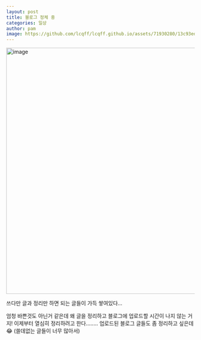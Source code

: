 ```yaml
---
layout: post
title: 블로그 정체 중
categories: 일상
author: pam
image: https://github.com/lcqff/lcqff.github.io/assets/71930280/13c93ed2-ee49-4122-9651-da614031c942
---
```


<img width="658" alt="image" src="https://github.com/lcqff/lcqff.github.io/assets/71930280/13c93ed2-ee49-4122-9651-da614031c942">

쓰다만 글과 정리만 하면 되는 글들이 가득 쌓여있다...

엄청 바쁜것도 아닌거 같은데
왜 글을 정리하고 블로그에 업로드할 시간이 나지 않는 거지!
이제부터 열심히 정리하려고 한다........
업로드된 블로그 글들도 좀 정리하고 싶은데😂 (쓸데없는 글들이 너무 많아서)